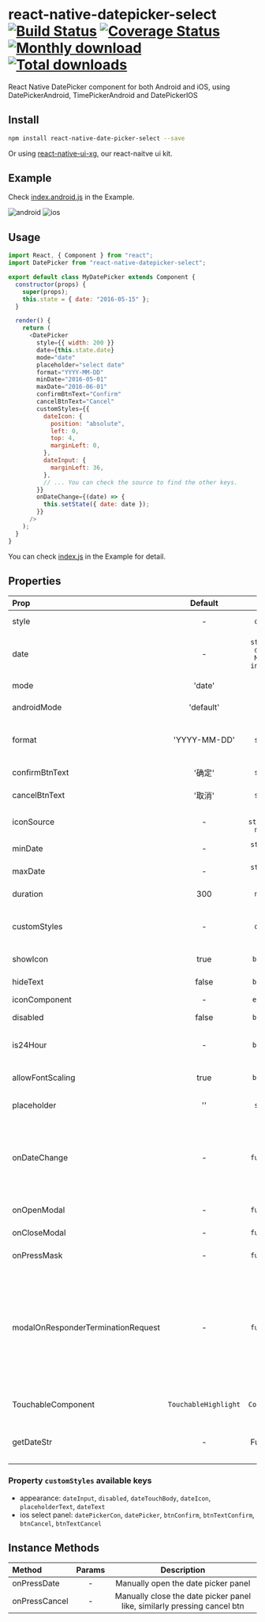 # react-native-datepicker-select [![Build Status](https://travis-ci.org/xgfe/react-native-datepicker.svg?branch=master)](https://travis-ci.org/xgfe/react-native-datepicker) [![Coverage Status](https://coveralls.io/repos/github/xgfe/react-native-datepicker/badge.svg?branch=master)](https://coveralls.io/github/xgfe/react-native-datepicker?branch=master) [![Monthly download](https://img.shields.io/npm/dm/react-native-datepicker.svg)](https://img.shields.io/npm/dm/react-native-datepicker.svg) [![Total downloads](https://img.shields.io/npm/dt/react-native-datepicker.svg)](https://img.shields.io/npm/dt/react-native-datepicker.svg)

React Native DatePicker component for both Android and iOS, using DatePickerAndroid, TimePickerAndroid and DatePickerIOS

## Install

```bash
npm install react-native-date-picker-select --save
```

Or using [react-native-ui-xg](https://github.com/xgfe/react-native-ui-xg), our react-naitve ui kit.

## Example

Check [index.android.js](https://github.com/xgfe/react-native-datepicker/blob/master/index.android.js) in the Example.

![android](http://xgfe.github.io/react-native-datepicker/img/react-native-datepicker-android.gif)
![ios](http://xgfe.github.io/react-native-datepicker/img/react-native-datepicker-ios.gif)

## Usage

```javascript
import React, { Component } from "react";
import DatePicker from "react-native-datepicker-select";

export default class MyDatePicker extends Component {
  constructor(props) {
    super(props);
    this.state = { date: "2016-05-15" };
  }

  render() {
    return (
      <DatePicker
        style={{ width: 200 }}
        date={this.state.date}
        mode="date"
        placeholder="select date"
        format="YYYY-MM-DD"
        minDate="2016-05-01"
        maxDate="2016-06-01"
        confirmBtnText="Confirm"
        cancelBtnText="Cancel"
        customStyles={{
          dateIcon: {
            position: "absolute",
            left: 0,
            top: 4,
            marginLeft: 0,
          },
          dateInput: {
            marginLeft: 36,
          },
          // ... You can check the source to find the other keys.
        }}
        onDateChange={(date) => {
          this.setState({ date: date });
        }}
      />
    );
  }
}
```

You can check [index.js](https://github.com/xgfe/react-native-datepicker/blob/master/index.android.js) in the Example for detail.

## Properties

| Prop                               |       Default        |                          Type                          | Description                                                                                                                                                                                                                                                                                                                                                                                                            |
| :--------------------------------- | :------------------: | :----------------------------------------------------: | :--------------------------------------------------------------------------------------------------------------------------------------------------------------------------------------------------------------------------------------------------------------------------------------------------------------------------------------------------------------------------------------------------------------------- |
| style                              |          -           |                        `object`                        | Specify the style of the DatePicker, eg. width, height...                                                                                                                                                                                                                                                                                                                                                              |
| date                               |          -           | <code>string &#124; date &#124; Moment instance</code> | Specify the display date of DatePicker. `string` type value must match the specified format                                                                                                                                                                                                                                                                                                                            |
| mode                               |        'date'        |                         `enum`                         | The `enum` of `date`, `datetime` and `time`                                                                                                                                                                                                                                                                                                                                                                            |
| androidMode                        |      'default'       |                         `enum`                         | The `enum` of `default`, `calendar` and `spinner` (only Android)                                                                                                                                                                                                                                                                                                                                                       |
| format                             |     'YYYY-MM-DD'     |                        `string`                        | Specify the display format of the date, which using [moment.js](http://momentjs.com/). The default value change according to the mode.                                                                                                                                                                                                                                                                                 |
| confirmBtnText                     |        '确定'        |                        `string`                        | Specify the text of confirm btn in ios.                                                                                                                                                                                                                                                                                                                                                                                |
| cancelBtnText                      |        '取消'        |                        `string`                        | Specify the text of cancel btn in ios.                                                                                                                                                                                                                                                                                                                                                                                 |
| iconSource                         |          -           |        <code>{uri: string} &#124; number</code>        | Specify the icon. Same as the `source` of Image, always using `require()`                                                                                                                                                                                                                                                                                                                                              |
| minDate                            |          -           |            <code>string &#124; date</code>             | Restricts the range of possible date values.                                                                                                                                                                                                                                                                                                                                                                           |
| maxDate                            |          -           |            <code>string &#124; date</code>             | Restricts the range of possible date values.                                                                                                                                                                                                                                                                                                                                                                           |
| duration                           |         300          |                        `number`                        | Specify the animation duration of datepicker.                                                                                                                                                                                                                                                                                                                                                                          |
| customStyles                       |          -           |                        `object`                        | The hook of customize datepicker style, same as the native style. `dateTouchBody`, `dateInput`...                                                                                                                                                                                                                                                                                                                      |
| showIcon                           |         true         |                       `boolean`                        | Controller whether or not show the icon                                                                                                                                                                                                                                                                                                                                                                                |
| hideText                           |        false         |                       `boolean`                        | Controller whether or not show the `dateText`                                                                                                                                                                                                                                                                                                                                                                          |
| iconComponent                      |          -           |                       `element`                        | Set the custom icon                                                                                                                                                                                                                                                                                                                                                                                                    |
| disabled                           |        false         |                       `boolean`                        | Controller whether or not disable the picker                                                                                                                                                                                                                                                                                                                                                                           |
| is24Hour                           |          -           |                       `boolean`                        | Set the TimePicker is24Hour flag. The default value depend on `format`. Only work in Android                                                                                                                                                                                                                                                                                                                           |
| allowFontScaling                   |         true         |                       `boolean`                        | Set to false to disable font scaling for every text component                                                                                                                                                                                                                                                                                                                                                          |
| placeholder                        |          ''          |                        `string`                        | The placeholder show when this.props.date is falsy                                                                                                                                                                                                                                                                                                                                                                     |
| onDateChange                       |          -           |                       `function`                       | This is called when the user confirm the picked date or time in the UI. The first and only argument is a date or time string representing the new date and time formatted by [moment.js](http://momentjs.com/) with the given format property.                                                                                                                                                                         |
| onOpenModal                        |          -           |                       `function`                       | This is called when the DatePicker Modal open.                                                                                                                                                                                                                                                                                                                                                                         |
| onCloseModal                       |          -           |                       `function`                       | This is called when the DatePicker Modal close                                                                                                                                                                                                                                                                                                                                                                         |
| onPressMask                        |          -           |                       `function`                       | This is called when clicking the ios modal mask                                                                                                                                                                                                                                                                                                                                                                        |
| modalOnResponderTerminationRequest |          -           |                       `function`                       | Set the callback for React Native's [Gesture Responder System](https://facebook.github.io/react-native/docs/gesture-responder-system.html#responder-lifecycle)'s call to `onResponderTerminationRequest`. By default this will reject a termination request, but can be overidden in case the View under the Modal is implementing custom gesture responders, and you wish for those to be overidden in certain cases. |
| TouchableComponent                 | `TouchableHighlight` |                      `Component`                       | Replace the `TouchableHighlight` with a custom `Component`. For example : `TouchableOpacity`                                                                                                                                                                                                                                                                                                                           |
| getDateStr                         |          -           |                        Function                        | A function to override how to format the date into a `String` for display, receives a `Date` instance                                                                                                                                                                                                                                                                                                                  |

### Property `customStyles` available keys

- appearance: `dateInput`, `disabled`, `dateTouchBody`, `dateIcon`, `placeholderText`, `dateText`
- ios select panel: `datePickerCon`, `datePicker`, `btnConfirm`, `btnTextConfirm`, `btnCancel`, `btnTextCancel`

## Instance Methods

| Method        | Params |                               Description                                |
| :------------ | :----: | :----------------------------------------------------------------------: |
| onPressDate   |   -    |                   Manually open the date picker panel                    |
| onPressCancel |   -    | Manually close the date picker panel like, similarly pressing cancel btn |

